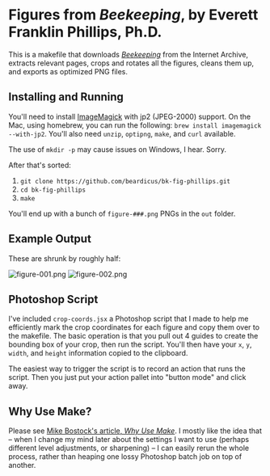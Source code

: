 # Figures from _Beekeeping_, by Everett Franklin Phillips, Ph.D.

This is a makefile that downloads [_Beekeeping_](https://archive.org/details/beekeepingdiscus01phil) from the Internet Archive, extracts relevant pages, crops and rotates all the figures, cleans them up, and exports as optimized PNG files.

## Installing and Running

You'll need to install [ImageMagick](http://www.imagemagick.org/script/index.php) with jp2 (JPEG-2000) support. On the Mac, using homebrew, you can run the following: `brew install imagemagick --with-jp2`. You'll also need `unzip`, `optipng`, `make`, and `curl` available.

The use of `mkdir -p` may cause issues on Windows, I hear. Sorry.

After that's sorted:

1. `git clone https://github.com/beardicus/bk-fig-phillips.git`
2. `cd bk-fig-phillips`
3. `make`

You'll end up with a bunch of `figure-###.png` PNGs in the `out` folder.

## Example Output

These are shrunk by roughly half:

![figure-001.png](/../examples/figure-001.png?raw=true 'Figure 1')
![figure-002.png](/../examples/figure-002.png?raw=true 'Figure 2')

## Photoshop Script

I've included `crop-coords.jsx` a Photoshop script that I made to help me efficiently mark the crop coordinates for each figure and copy them over to the makefile. The basic operation is that you pull out 4 guides to create the bounding box of your crop, then run the script. You'll then have your `x`, `y`, `width`, and `height` information copied to the clipboard.

The easiest way to trigger the script is to record an action that runs the script. Then you just put your action pallet into "button mode" and click away.

## Why Use Make?

Please see [Mike Bostock's article, _Why Use Make_](http://bost.ocks.org/mike/make/). I mostly like the idea that – when I change my mind later about the settings I want to use (perhaps different level adjustments, or sharpening) – I can easily rerun the whole process, rather than heaping one lossy Photoshop batch job on top of another.
